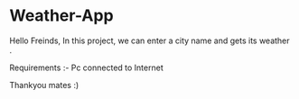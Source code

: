 # Weather-App

Hello Freinds,
   In this project, we can enter a city name and gets its weather .

   Requirements :- Pc connected to Internet

  Thankyou mates :)
